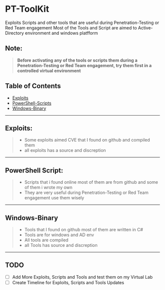 # PT-ToolKit
Exploits Scripts and other tools that are useful during Penetration-Testing or Red Team engagement
Most of the Tools and Script are aimed to Active-Directory environment and windows platfform 

## Note: 
> **Before activating any of the tools or scripts them during a Penetration-Testing or Red Team engagement, try them first in a controlled virtual environment** 

## Table of Contents
- [Exploits](Exploits/#README.md)
- [PowerShell-Scripts](PowerShell-Scripts/#README.md)
- [Windows-Binary](Windows-Binary/#README.md)

---

## Exploits: 
> - Some exploits aimed CVE that I found on github and compiled them <br>
> - all exploits has a source and discreption 

---

## PowerShell Script:
> - Scripts that i found online most of them are from github and some of them i wrote my own <br>
> - They are very useful during  Penetration-Testing or Red Team engagement use them wisely

---

## Windows-Binary
> - Tools that I found on github most of them are written in C#
> - Tools are for windows and AD env 
> - All tools are compiled
> - all Tools has source and discreption 

--------

## TODO
- [ ] Add More Exploits, Scripts and Tools and test them on my Virtual Lab
- [ ] Create Timeline for Exploits, Scripts and Tools Updates
